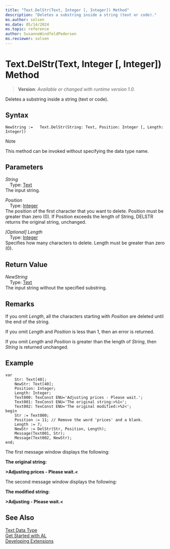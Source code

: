 ```yaml
---
title: "Text.DelStr(Text, Integer [, Integer]) Method"
description: "Deletes a substring inside a string (text or code)."
ms.author: solsen
ms.date: 05/14/2024
ms.topic: reference
author: SusanneWindfeldPedersen
ms.reviewer: solsen
---
```

[//]: # (START>DO_NOT_EDIT)
[//]: # (IMPORTANT:Do not edit any of the content between here and the END>DO_NOT_EDIT.)
[//]: # (Any modifications should be made in the .xml files in the ModernDev repo.)
# Text.DelStr(Text, Integer [, Integer]) Method
> **Version**: _Available or changed with runtime version 1.0._

Deletes a substring inside a string (text or code).


## Syntax
```AL
NewString :=   Text.DelStr(String: Text, Position: Integer [, Length: Integer])
```
> [!NOTE]
> This method can be invoked without specifying the data type name.
## Parameters
*String*  
&emsp;Type: [Text](text-data-type.md)  
The input string.  

*Position*  
&emsp;Type: [Integer](../integer/integer-data-type.md)  
The position of the first character that you want to delete. Position must be greater than zero (0). If Position exceeds the length of String, DELSTR returns the original string, unchanged.  

*[Optional] Length*  
&emsp;Type: [Integer](../integer/integer-data-type.md)  
Specifies how many characters to delete. Length must be greater than zero (0).  


## Return Value
*NewString*  
&emsp;Type: [Text](text-data-type.md)  
The input string without the specified substring.


[//]: # (IMPORTANT: END>DO_NOT_EDIT)

## Remarks  
 If you omit *Length*, all the characters starting with *Position* are deleted until the end of the string.  
  
 If you omit *Length* and *Position* is less than 1, then an error is returned.  
  
 If you omit *Length* and *Position* is greater than the length of *String*, then *String* is returned unchanged.  
  
## Example

```al
var
    Str: Text[40];
    NewStr: Text[40];
    Position: Integer;
    Length: Integer;
    Text000: TexConst ENU='Adjusting prices - Please wait.';
    Text001: TexConst ENU='The original string:>%1<';
    Text002: TexConst ENU='The original modified:>%2<';
begin
    Str := Text000;  
    Position := 11; // Remove the word 'prices' and a blank.  
    Length := 7;  
    NewStr := DelStr(Str, Position, Length);  
    Message(Text001, Str);  
    Message(Text002, NewStr);  
end;
```  
  
 The first message window displays the following:  
  
 **The original string:**  
  
 **>Adjusting prices - Please wait.\<**  
  
 The second message window displays the following:  
  
 **The modified string:**  
  
 **>Adjusting - Please wait.\<**  
  

## See Also
[Text Data Type](text-data-type.md)  
[Get Started with AL](../../devenv-get-started.md)  
[Developing Extensions](../../devenv-dev-overview.md)